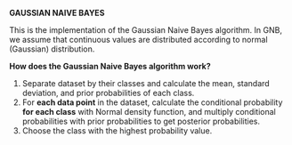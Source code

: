 **GAUSSIAN NAIVE BAYES**
	
This is the implementation of the Gaussian Naive Bayes algorithm. In GNB, we assume that continuous values are distributed 
according to normal (Gaussian) distribution. 
	
**How does the Gaussian Naive Bayes algorithm work?**
	
1. Separate dataset by their classes and calculate the mean, standard deviation, and prior probabilities of each class.
2. For **each data point** in the dataset, calculate the conditional probability **for each class** with Normal density function, and multiply conditional probabilities with prior probabilities to get posterior probabilities.
3. Choose the class with the highest probability value.
